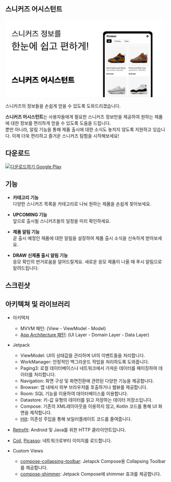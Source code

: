 ## 스니커즈 어시스턴트
![그래픽 이미지](https://github.com/sghoregooteitehoo03/NikeDrawAlarm/blob/master/image/graphic_image.png)

스니커즈의 정보들을 손쉽게 얻을 수 있도록 도와드리겠습니다.

**스니커즈 어시스턴트**는 사용자들에게 필요한 스니커즈 정보만을 제공하여 원하는 제품에 대한 정보를 편리하게 얻을 수 있도록 도움을 드립니다.  
뿐만 아니라, 알림 기능을 통해 제품 출시에 대한 소식도 놓치지 않도록 지원하고 있습니다. 이제 더욱 편리하고 즐거운 스니커즈 탐험을 시작해보세요!

## 다운로드
<a href='https://play.google.com/store/apps/details?id=com.nikealarm.nikedrawalarm&hl=ko-KR&pcampaignid=pcampaignidMKT-Other-global-all-co-prtnr-py-PartBadge-Mar2515-1'><img alt='다운로드하기 Google Play' src='https://play.google.com/intl/en_us/badges/static/images/badges/ko_badge_web_generic.png' height="80"/></a>

## 기능
- **카테고리 기능**  
다양한 스니커즈 목록을 카테고리로 나눠 원하는 제품을 손쉽게 찾아보세요.

- **UPCOMING 기능**  
앞으로 출시될 스니커즈들의 일정을 미리 확인하세요.

- **제품 알림 기능**  
곧 출시 예정인 제품에 대한 알림을 설정하여 제품 출시 소식을 신속하게 받아보세요.

- **DRAW 신제품 출시 알림 기능**  
응모 확인의 번거로움을 덜어드릴게요.
새로운 응모 제품이 나올 때 푸시 알림으로 알려드립니다.

## 스크린샷


## 아키텍쳐 및 라이브러리
- 아키텍처
   - MVVM 패턴: (View - ViewModel - Model)
   - [App Architecture 패턴](https://developer.android.com/topic/architecture/intro): (UI Layer - Domain Layer - Data Layer)
     
- Jetpack
  - ViewModel: UI의 상태값을 관리하며 UI의 이벤트들을 처리합니다.
  - WorkManager: 안정적인 백그라운드 작업을 처리하도록 도와줍니다.
  - Paging3: 로컬 데이터베이스나 네트워크에서 가져온 데이터를 페이징하여 데이터를 처리합니다.
  - Navigation: 화면 구성 및 화면전환에 관련된 다양한 기능을 제공합니다.
  - Browser: 앱 내에서 외부 브라우저를 호출하거나 웹뷰를 제공합니다.
  - Room: SQL 기능을 이용하여 데이터베이스를 이용합니다.
  - Datastore: 키-값 유형의 데이터를 읽고 저장하는 데이터 저장소입니다.
  - Compose: 기존의 XML레이아웃을 이용하지 않고, Kotlin 코드를 통해 UI 화면을 제작합니다.
  - [Hilt](https://dagger.dev/hilt/): 의존성 주입을 통해 보일러플레이트 코드를 줄여줍니다.
    
- [Retrofit](https://github.com/square/retrofit): Android 및 Java를 위한 HTTP 클라이언트입니다.

- [Coil](https://github.com/coil-kt/coil), [Picasso](https://github.com/square/picasso): 네트워크로부터 이미지를 로드합니다.

- Custom Views
  - [compose-collapsing-toolbar](https://github.com/onebone/compose-collapsing-toolbar): Jetapck Compose용 Collapsing Toolbar를 제공합니다.
  - [compose-shimmer](https://github.com/valentinilk/compose-shimmer): Jetpack Compose에 shimmer 효과를 제공합니다.

